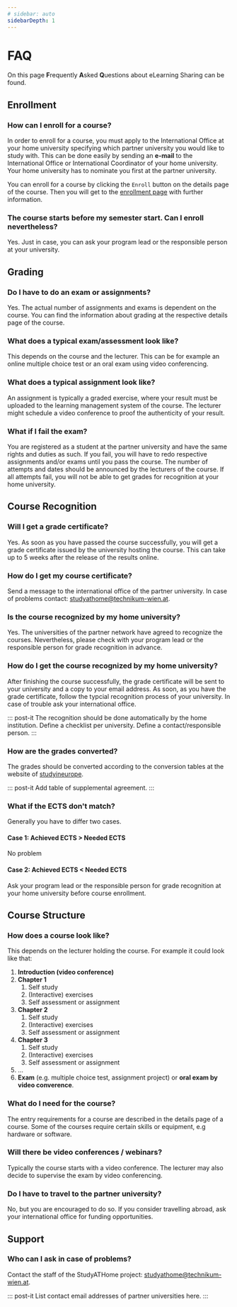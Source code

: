 ```yaml
---
# sidebar: auto
sidebarDepth: 1
---
```


# FAQ

On this page **F**requently **A**sked **Q**uestions about eLearning Sharing can be found.

## Enrollment

### How can I enroll for a course?

In order to enroll for a course, you must apply to the International Office at your home university specifying which partner university you would like to study with. This can be done easily by sending an **e-mail** to the International Office or International Coordinator of your home university. Your home university has to nominate you first at the partner university.

You can enroll for a course by clicking the ```Enroll``` button on the details page of the course. Then you will get to the [enrollment page](../general/enroll.html) with further information.

### The course starts before my semester start. Can I enroll nevertheless?

Yes. Just in case, you can ask your program lead or the responsible person at your university.

## Grading

### Do I have to do an exam or assignments?

Yes. The actual number of assignments and exams is dependent on the course. You can find the information about grading at the respective details page of the course.

### What does a typical exam/assessment look like?

This depends on the course and the lecturer. This can be for example an online multiple choice test or an oral exam using video conferencing.  

### What does a typical assignment look like?

An assignment is typically a graded exercise, where your result must be uploaded to the learning management system of the course. The lecturer might schedule a video conference to proof the authenticity of your result.

### What if I fail the exam?

You are registered as a student at the partner university and have the same rights and duties as such. If you fail, you will have to redo respective assignments and/or exams until you pass the course. The number of attempts and dates should be announced by the lecturers of the course. If all attempts fail, you will not be able to get grades for recognition at your home university.

## Course Recognition

### Will I get a grade certificate?

Yes. As soon as you have passed the course successfully, you will get a grade certificate issued by the university hosting the course. This can take up to 5 weeks after the release of the results online.

### How do I get my course certificate?

Send a message to the international office of the partner university.
In case of problems contact: [studyathome@technikum-wien.at](mailto:studyathome@technikum-wien.at).

### Is the course recognized by my home university?

Yes. The universities of the partner network have agreed to recognize the courses. Nevertheless, please check with your program lead or the responsible person for grade recognition in advance.

### How do I get the course recognized by my home university?

After finishing the course successfully, the grade certificate will be sent to your university and a copy to your email address.
As soon, as you have the grade certificate, follow the typcial recognition process of your university. In case of trouble ask your international office.

::: post-it
The recognition should be done automatically by the home institution. Define a checklist per university. Define a contact/responsible person.
:::

### How are the grades converted?

The grades should be converted according to the conversion tables at the website of [studyineurope](https://www.studyineurope.eu/grades).

::: post-it
Add table of supplemental agreement.
:::

### What if the ECTS don't match?

Generally you have to differ two cases.

#### Case 1: Achieved ECTS > Needed ECTS

No problem

#### Case 2: Achieved ECTS < Needed ECTS

Ask your program lead or the responsible person for grade recognition at your home university before course enrollment.

## Course Structure

### How does a course look like?

This depends on the lecturer holding the course.
For example it could look like that:

1. **Introduction (video conference)**
2. **Chapter 1**
   1. Self study
   2. (Interactive) exercises
   3. Self assessment or assignment
2. **Chapter 2**
   1. Self study
   2. (Interactive) exercises
   3. Self assessment or assignment
2. **Chapter 3**
   1. Self study
   2. (Interactive) exercises
   3. Self assessment or assignment
7. ...
8. **Exam** (e.g. multiple choice test, assignment project) or **oral exam by video converence**.

### What do I need for the course?

The entry requirements for a course are described in the details page of a course. Some of the courses require certain skills or equipment, e.g hardware or software.

### Will there be video conferences / webinars?

Typically the course starts with a video conference. The lecturer may also decide to supervise the exam by video conferencing.

### Do I have to travel to the partner university?

No, but you are encouraged to do so.
If you consider travelling abroad, ask your international office for funding opportunities.

## Support

### Who can I ask in case of problems?

Contact the staff of the StudyATHome project: [studyathome@technikum-wien.at](mailto:studyathome@technikum-wien.at).

::: post-it
List contact email addresses of partner universities here.
:::
